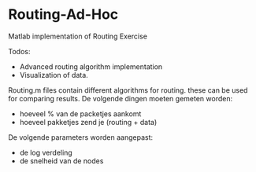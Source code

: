 # Routing-Ad-Hoc
Matlab implementation of Routing Exercise

Todos:
* Advanced routing algorithm implementation
* Visualization of data. 

Routing.m files contain different algorithms for routing. these can be used for comparing results.
De volgende dingen moeten gemeten worden:
* hoeveel % van de packetjes aankomt
* hoeveel pakketjes zend je (routing + data)

De volgende parameters worden aangepast:
* de log verdeling
* de snelheid van de nodes